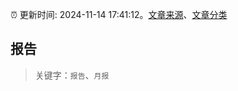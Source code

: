:alarm_clock: 更新时间: 2024-11-14 17:41:12。[文章来源](/README.md)、[文章分类](/TAGS.md)

## 报告


> 关键字：`报告`、`月报`



